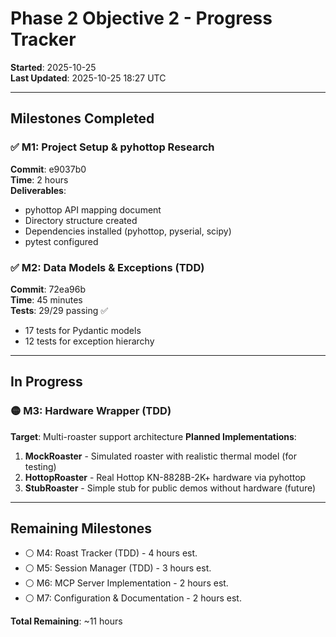 # Phase 2 Objective 2 - Progress Tracker

**Started**: 2025-10-25  
**Last Updated**: 2025-10-25 18:27 UTC

---

## Milestones Completed

### ✅ M1: Project Setup & pyhottop Research
**Commit**: e9037b0  
**Time**: 2 hours  
**Deliverables**:
- pyhottop API mapping document
- Directory structure created
- Dependencies installed (pyhottop, pyserial, scipy)
- pytest configured

### ✅ M2: Data Models & Exceptions (TDD)
**Commit**: 72ea96b  
**Time**: 45 minutes  
**Tests**: 29/29 passing ✅
- 17 tests for Pydantic models
- 12 tests for exception hierarchy

---

## In Progress

### 🟡 M3: Hardware Wrapper (TDD)
**Target**: Multi-roaster support architecture
**Planned Implementations**:
1. **MockRoaster** - Simulated roaster with realistic thermal model (for testing)
2. **HottopRoaster** - Real Hottop KN-8828B-2K+ hardware via pyhottop
3. **StubRoaster** - Simple stub for public demos without hardware (future)

---

## Remaining Milestones

- ⚪ M4: Roast Tracker (TDD) - 4 hours est.
- ⚪ M5: Session Manager (TDD) - 3 hours est.
- ⚪ M6: MCP Server Implementation - 2 hours est.
- ⚪ M7: Configuration & Documentation - 2 hours est.

**Total Remaining**: ~11 hours
